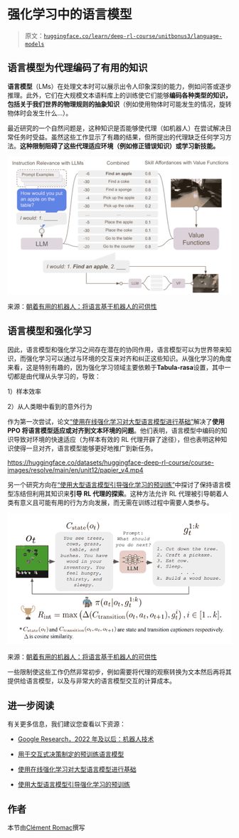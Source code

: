 # 强化学习中的语言模型

> 原文：[`huggingface.co/learn/deep-rl-course/unitbonus3/language-models`](https://huggingface.co/learn/deep-rl-course/unitbonus3/language-models)

## 语言模型为代理编码了有用的知识

**语言模型**（LMs）在处理文本时可以展示出令人印象深刻的能力，例如问答或逐步推理。此外，它们在大规模文本语料库上的训练使它们能够**编码各种类型的知识，包括关于我们世界的物理规则的抽象知识**（例如使用物体时可能发生的情况，旋转物体时会发生什么...）。

最近研究的一个自然问题是，这种知识是否能够使代理（如机器人）在尝试解决日常任务时受益。虽然这些工作显示了有趣的结果，但所提出的代理缺乏任何学习方法。**这种限制阻碍了这些代理适应环境（例如修正错误知识）或学习新技能。**

![语言](img/d3604ad1da0cba5f90b5a666458c0220.png)

来源：[朝着有用的机器人：将语言基于机器人的可供性](https://ai.googleblog.com/2022/08/towards-helpful-robots-grounding.html)

## 语言模型和强化学习

因此，语言模型和强化学习之间存在潜在的协同作用，语言模型可以为世界带来知识，而强化学习可以通过与环境的交互来对齐和纠正这些知识。从强化学习的角度来看，这是特别有趣的，因为强化学习领域主要依赖于**Tabula-rasa**设置，其中一切都是由代理从头学习的，导致：

1）样本效率

2）从人类眼中看到的意外行为

作为第一次尝试，论文[“使用在线强化学习对大型语言模型进行基础”](https://arxiv.org/abs/2302.02662v1)解决了**使用 PPO 将语言模型适应或对齐到文本环境的问题**。他们表明，语言模型中编码的知识导致对环境的快速适应（为样本有效的 RL 代理开辟了途径），但也表明这种知识使得一旦对齐，语言模型能够更好地推广到新任务。

<https://huggingface.co/datasets/huggingface-deep-rl-course/course-images/resolve/main/en/unit12/papier_v4.mp4>

另一个研究方向在[“使用大型语言模型引导强化学习的预训练”](https://arxiv.org/abs/2302.06692)中探讨了保持语言模型冻结但利用其知识来**引导 RL 代理的探索**。这种方法允许 RL 代理被引导朝着人类有意义且可能有用的行为方向发展，而无需在训练过程中需要人类参与。

![语言](img/c2a676d4648b2bca76ad77fd0935c33c.png)

来源：[朝着有用的机器人：将语言基于机器人的可供性](https://ai.googleblog.com/2022/08/towards-helpful-robots-grounding.html)

一些限制使这些工作仍然非常初步，例如需要将代理的观察转换为文本然后再将其提供给语言模型，以及与非常大的语言模型交互的计算成本。

## 进一步阅读

有关更多信息，我们建议您查看以下资源：

+   [Google Research，2022 年及以后：机器人技术](https://ai.googleblog.com/2023/02/google-research-2022-beyond-robotics.html)

+   [用于交互式决策制定的预训练语言模型](https://arxiv.org/abs/2202.01771)

+   [使用在线强化学习对大型语言模型进行基础](https://arxiv.org/abs/2302.02662v1)

+   [使用大型语言模型引导强化学习的预训练](https://arxiv.org/abs/2302.06692)

## 作者

本节由[Clément Romac](https://twitter.com/ClementRomac)撰写
